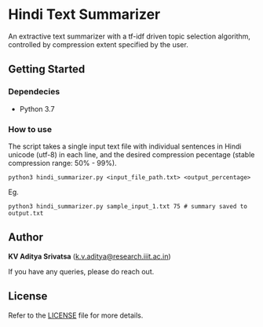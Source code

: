 

# Hindi Text Summarizer
An extractive text summarizer with a tf-idf driven topic selection algorithm, controlled by compression extent specified by the user.

## Getting Started

### Dependecies
- Python 3.7

### How to use
The script takes a single input text file with individual sentences in Hindi unicode (utf-8) in each line, and the desired compression pecentage (stable compression range: 50% - 99%).

```
python3 hindi_summarizer.py <input_file_path.txt> <output_percentage>
```
Eg.
```
python3 hindi_summarizer.py sample_input_1.txt 75 # summary saved to output.txt
```

## Author

  **KV Aditya Srivatsa** (k.v.aditya@research.iiit.ac.in)
 
 If you have any queries, please do reach out. 

## License
Refer to the [LICENSE](https://github.com/kvadityasrivatsa/parsing-assisted-sentence-paraphrasing/blob/main/LICENSE) file for more details.

